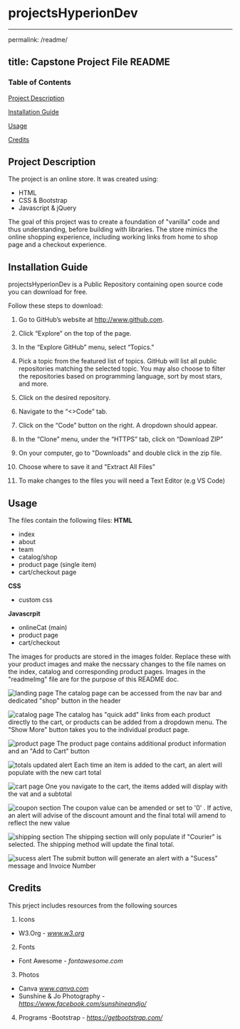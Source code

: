 # projectsHyperionDev
---
permalink: /readme/

title: Capstone Project File README
---
### Table of Contents
 [Project Description](https://github.com/trudyjograce/projectsHyperionDev/new/master?readme=1#project-description)
 
 [Installation Guide](https://github.com/trudyjograce/projectsHyperionDev/new/master?readme=1#instalation-guide)
 
 [Usage](https://github.com/trudyjograce/projectsHyperionDev/new/master?readme=1#usage)
 
 [Credits](https://github.com/trudyjograce/projectsHyperionDev/new/master?readme=1#credits)



## Project Description
The project is an online store. It was created using:
* HTML
* CSS & Bootstrap
* Javascript & jQuery

The goal of this project was to create a foundation of "vanilla" code and thus understanding, before building with libraries. The store mimics the online shopping experience, including working links from home to shop page and a checkout experience.

## Installation Guide
projectsHyperionDev is a Public Repository containing open source code you can download for free. 

Follow these steps to download:

1. Go to GitHub’s website at http://www.github.com.

2. Click “Explore” on the top of the page.

3. In the “Explore GitHub” menu, select “Topics.”

4. Pick a topic from the featured list of topics. GitHub will list all public repositories matching the selected topic. You may also choose to filter the repositories based on programming language, sort by most stars, and more.

5. Click on the desired repository. 

6. Navigate to the “<>Code” tab.

7. Click on the “Code” button on the right. A dropdown should appear.

8. In the “Clone” menu, under the “HTTPS” tab, click on “Download ZIP”

9. On your computer, go to "Downloads" and double click in the zip file.

10. Choose where to save it and "Extract All Files" 

11. To make changes to the files you will need a Text Editor (e.g VS Code)

## Usage

The files contain the following files:
**HTML** 
* index
* about
* team
* catalog/shop
* product page (single item)
* cart/checkout page

**CSS**
* custom css

**Javascrpit**
* onlineCat (main)
* product page
* cart/checkout

The images for products are stored in the images folder. Replace these with your product images and make the necssary changes to the file names on the index, catalog and corresponding product pages. Images in the "readmeImg" file are for the purpose of this README doc.

![landing page](./readmeImg/landing.jpeg?raw=true "Landing Page")
The catalog page can be accessed from the nav bar and dedicated "shop" button in the header

![catalog page](/readmeImg/catalog.jpeg)
The catalog has "quick add" links from each product directly to the cart, or products can be added from a dropdown menu. The "Show More" button takes you to the individual product page.

![product page](/readmeImg/productPage.jpeg)
The product page contains additional product information and an "Add to Cart" button

![totals updated alert](/readmeImg/totalUpdate.jpeg)
Each time an item is added to the cart, an alert will populate with the new cart total

![cart page](/readmeImg/cartItems.jpeg)
One you navigate to the cart, the items added will display with the vat and a subtotal

![coupon section](/readmeImg/couponAdded.jpeg)
The coupon value can be amended or set to '0' . If active, an alert will advise of the discount amount and the final total will amend to reflect the new value

![shipping section](/readmeImg/shipping.jpeg)
The shipping section will only populate if "Courier" is selected. The shipping method will update the final total. 

![sucess alert](/readmeImg/sucessGenerate.jpeg)
The submit button will generate an alert with a "Sucess" message and Invoice Number

## Credits
This prject includes resources from the following sources

1. Icons
  - W3.Org - *www.w3.org*
2. Fonts 
  - Font Awesome - *fontawesome.com*
3. Photos
  - Canva *www.canva.com*
  - Sunshine & Jo Photography - *https://www.facebook.com/sunshineandjo/*

4. Programs
  -Bootstrap - *https://getbootstrap.com/*
  


